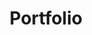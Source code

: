 ---
title: 'Portfolio'
blurb: 'The following list includes examples of my recent work, presented in mostly chronological order. However, it is not a comprehensive list.'
---